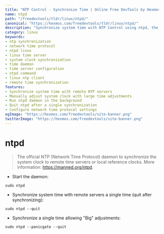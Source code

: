 ```yaml
---
title: "NTP Control - Synchronize Time | Online Free DevTools by Hexmos"
name: ntpd
path: "/freedevtools/tldr/linux/ntpd/"
canonical: "https://hexmos.com/freedevtools/tldr/linux/ntpd/"
description: "Synchronize system time with NTP Control using ntpd, the Network Time Protocol daemon. Keep your clock accurate with remote time servers. Free online tool, no registration required."
category: linux
keywords:
- ntp synchronization
- network time protocol
- ntpd linux
- linux time server
- system clock synchronization
- time daemon
- time server configuration
- ntpd command
- linux ntp client
- remote time synchronization
features:
- Synchronize system time with remote NTP servers
- Manually adjust system clock with large time adjustments
- Run ntpd daemon in the background
- Quit ntpd after a single synchronization
- Configure network time protocol settings
ogImage: "https://hexmos.com/freedevtools/site-banner.png"
twitterImage: "https://hexmos.com/freedevtools/site-banner.png"
---
```


# ntpd

> The official NTP (Network Time Protocol) daemon to synchronize the system clock to remote time servers or local reference clocks.
> More information: <https://manned.org/ntpd>.

- Start the daemon:

`sudo ntpd`

- Synchronize system time with remote servers a single time (quit after synchronizing):

`sudo ntpd --quit`

- Synchronize a single time allowing "Big" adjustments:

`sudo ntpd --panicgate --quit`
